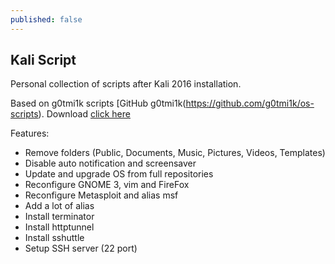 ```yaml
---
published: false
---
```

## Kali Script 

Personal collection of scripts after Kali 2016 installation.

Based on g0tmi1k scripts [GitHub g0tmi1k(https://github.com/g0tmi1k/os-scripts).
Download [click here](https://red.tf/s/kali_setup.sh)

Features:
- Remove folders (Public, Documents, Music, Pictures, Videos, Templates)
- Disable auto notification and screensaver
- Update and upgrade OS from full repositories
- Reconfigure GNOME 3, vim and FireFox
- Reconfigure Metasploit and alias msf
- Add a lot of alias
- Install terminator
- Install httptunnel
- Install sshuttle
- Setup SSH server (22 port)

